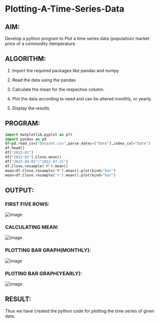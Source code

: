 # Plotting-A-Time-Series-Data

## AIM:

Develop a python program to Plot a time series data (population/ market price of a commodity /temperature.

## ALGORITHM:

1. Import the required packages like pandas and numpy

2.  Read the data using the pandas

3.  Calculate the mean for the respective column.

4.  Plot the data according to need and can be altered monthly, or yearly.

5.  Display the results.

## PROGRAM:
```python
import matplotlib.pyplot as plt
import pandas as pd
df=pd.read_csv("Dataset.csv",parse_dates=["Date"],index_col="Date")
df.head()
df["2022-01"]
df["2022-01"].Close.mean()
df["2022-04-01":"2022-07-31"]
df.Close.resample('M').mean()
mean=df.Close.resample('M').mean().plot(kind="bar")
mean=df.Close.resample('Y').mean().plot(kind="bar")
```

## OUTPUT:
### FIRST FIVE ROWS:
![image](https://github.com/gpavithra673/EXP-1-Plot-a-time-series-data/assets/93427264/966e903b-c051-4846-bf0a-278477394d6a)

### CALCULATING MEAN:
![image](https://github.com/gpavithra673/EXP-1-Plot-a-time-series-data/assets/93427264/952c90de-b90f-4000-8075-4c973d13bc0e)

### PLOTTING BAR GRAPH(MONTHLY):
![image](https://github.com/gpavithra673/EXP-1-Plot-a-time-series-data/assets/93427264/db848b6d-d98d-4f87-829b-d2ba877a3afc)

### PLOTING BAR GRAPH(YEARLY):
![image](https://github.com/gpavithra673/EXP-1-Plot-a-time-series-data/assets/93427264/16f7788b-75ec-4dfa-b2b5-80db53d52a09)

## RESULT:
Thus we have created the python code for plotting the time series of given data.
